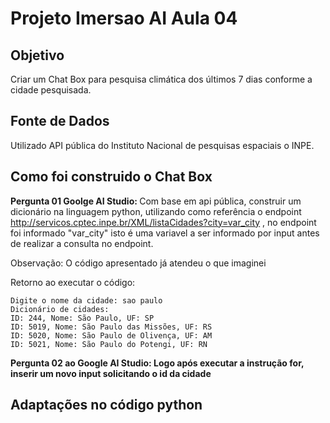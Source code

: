 # Projeto Imersao AI Aula 04

## Objetivo 
Criar um Chat Box para pesquisa climática dos últimos 7 dias conforme a cidade pesquisada.

## Fonte de Dados 
Utilizado API pública do Instituto Nacional de pesquisas espaciais o INPE.

## Como foi construido o Chat Box

<b>Pergunta 01 Goolge AI Studio: </b>
Com base em api pública, construir um dicionário na linguagem python, utilizando como referência  o endpoint http://servicos.cptec.inpe.br/XML/listaCidades?city=var_city , no endpoint foi informado "var_city" isto é uma variavel a ser informado por input antes de realizar a consulta no endpoint.

Observação: O código apresentado já atendeu o que imaginei

Retorno ao executar o código:
```
Digite o nome da cidade: sao paulo
Dicionário de cidades:
ID: 244, Nome: São Paulo, UF: SP
ID: 5019, Nome: São Paulo das Missões, UF: RS
ID: 5020, Nome: São Paulo de Olivença, UF: AM
ID: 5021, Nome: São Paulo do Potengi, UF: RN
```

<b>Pergunta 02 ao Google AI Studio:</b2>
Logo após executar a instrução for, inserir um novo input solicitando o id da cidade

## Adaptações no código python
